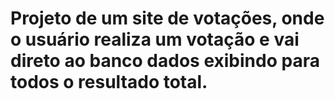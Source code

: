 # Projeto de um site de votações, onde o usuário realiza um votação e vai direto ao banco dados exibindo para todos o resultado total.
